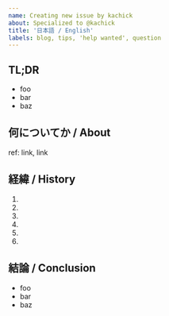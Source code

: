 ```yaml
---
name: Creating new issue by kachick
about: Specialized to @kachick
title: '日本語 / English'
labels: blog, tips, 'help wanted', question
---
```


## TL;DR

- foo
- bar
- baz

## 何についてか / About

ref: link, link

## 経緯 / History

1.
1.
1.
1.
1.
1.

## 結論 / Conclusion

- foo
- bar
- baz
